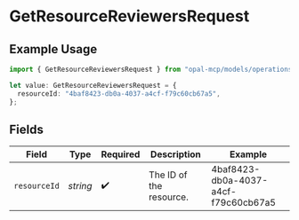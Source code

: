 # GetResourceReviewersRequest

## Example Usage

```typescript
import { GetResourceReviewersRequest } from "opal-mcp/models/operations";

let value: GetResourceReviewersRequest = {
  resourceId: "4baf8423-db0a-4037-a4cf-f79c60cb67a5",
};
```

## Fields

| Field                                | Type                                 | Required                             | Description                          | Example                              |
| ------------------------------------ | ------------------------------------ | ------------------------------------ | ------------------------------------ | ------------------------------------ |
| `resourceId`                         | *string*                             | :heavy_check_mark:                   | The ID of the resource.              | 4baf8423-db0a-4037-a4cf-f79c60cb67a5 |